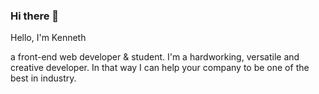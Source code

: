 ### Hi there 👋

Hello,
I'm Kenneth

a front-end web developer & student. I'm a hardworking, versatile and creative developer. In that way I can help your company to be one of the best in industry.
